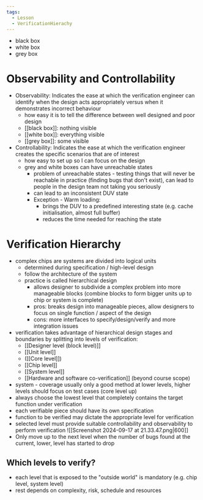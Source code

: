 ```yaml
---
tags:
  - Lesson
  - VerificationHierachy
---
```

- black box
- white box
- grey box
# Observability and Controllability
- Observability: Indicates the ease at which the verification engineer can identify when the design acts appropriately versus when it demonstrates incorrect behaviour 
	- how easy it is to tell the difference between well designed and poor design
	- [[black box]]: nothing visible
	- [[white box]]: everything visible
	- [[grey box]]: some visible
- Controllability: Indicates the ease at which the verification engineer creates the specific scenarios that are of interest
	- how easy to set up so I can focus on the design
	- grey and white boxes can have unreachable states
		- problem of unreachable states - testing things that will never be reachable in practice (finding bugs that don't exist), can lead to people in the design team not taking you seriously 
		- can lead to an inconsistent DUV state
		- Exception - Warm loading:
			- brings the DUV to a predefined interesting state (e.g. cache initialisation, almost full buffer)
			- reduces the time needed for reaching the state
# Verification Hierarchy
- complex chips are systems are divided into logical units
	-  determined during specification / high-level design
	- follow the architecture of the system
	- practice is called hierarchical design
		- allows designer to subdivide a complex problem into more manageable blocks (combine blocks to form bigger units up to chip or system is complete)
		- pros: breaks design into manageable pieces, allow designers to focus on single function / aspect of the design
		- cons: more interfaces to specify/design/verify and more integration issues
- verification takes advantage of hierarchical design stages and boundaries by splitting into levels of verification:
	- [[Designer level (block level)]]
	- [[Unit level]]
	- ([[Core level]])
	- [[Chip level]]
	- [[System level]]
	- [[Hardware and software co-verification]] (beyond course scope)
- system - coverage usually only a good method at lower levels, higher levels should focus on test cases (core level up)
- always choose the lowest level that completely contains the target function under verification
- each verifiable piece should have its own specification 
- function to be verified may dictate the appropriate level for verification
- selected level must provide suitable controllability and observability to perform verification
![[Screenshot 2024-09-17 at 21.33.47.png|600]]
- Only move up to the next level when the number of bugs found at the current, lower, level has started to drop
## Which levels to verify?
- each level that is exposed to the "outside world" is mandatory (e.g. chip level, system level)
- rest depends on complexity, risk, schedule and resources
